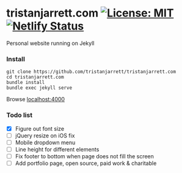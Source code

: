 # tristanjarrett.com [![License: MIT](https://img.shields.io/badge/License-MIT-blue.svg)](https://opensource.org/licenses/MIT) [![Netlify Status](https://api.netlify.com/api/v1/badges/11ba40e6-358e-4b63-9b98-fffbaa74a4b4/deploy-status)](https://app.netlify.com/sites/quizzical-keller-a112c4/deploys)

Personal website running on Jekyll

### Install
```
git clone https://github.com/tristanjarrett/tristanjarrett.com
cd tristanjarrett.com
bundle install
bundle exec jekyll serve
```
Browse [localhost:4000](http://localhost:4000)

### Todo list
- [x] Figure out font size
- [ ] jQuery resize on iOS fix
- [ ] Mobile dropdown menu
- [ ] Line height for different elements
- [ ] Fix footer to bottom when page does not fill the screen
- [ ] Add portfolio page, open source, paid work & charitable
